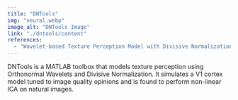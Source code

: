 ```yaml
---
title: "DNTools"
img: "neural.webp"
image_alt: "DNTools Image"
link: "./dntools/content"
references:
  - "Wavelet-based Texture Perception Model with Divisive Normalization. Available as part of the DNTools Toolbox."
---
```


DNTools is a MATLAB toolbox that models texture perception using Orthonormal Wavelets and Divisive Normalization. It simulates a V1 cortex model tuned to image quality opinions and is found to perform non-linear ICA on natural images.